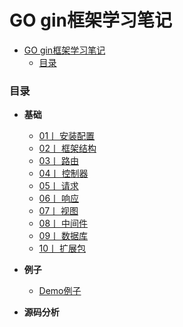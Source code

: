 # GO gin框架学习笔记

<!-- TOC -->

- [GO gin框架学习笔记](#go-gin%e6%a1%86%e6%9e%b6%e5%ad%a6%e4%b9%a0%e7%ac%94%e8%ae%b0)
    - [目录](#%e7%9b%ae%e5%bd%95)

<!-- /TOC -->

### 目录

-  **基础**
    - [01丨 安装配置 ](./01/README.md)
    - [02丨 框架结构 ](./02/README.md)
    - [03丨 路由 ](./03/README.md)
    - [04丨 控制器 ](./04/README.md)
    - [05丨 请求 ](./05/README.md)
    - [06丨 响应 ](./06/README.md)
    - [07丨 视图 ](./07/README.md)
    - [08丨 中间件 ](./08/README.md)
    - [09丨 数据库 ](./09/README.md)
    - [10丨 扩展包 ](./10/README.md)


-  **例子**
    - [Demo例子](https://github.com/Syncma/gin-demo)

-  **源码分析**